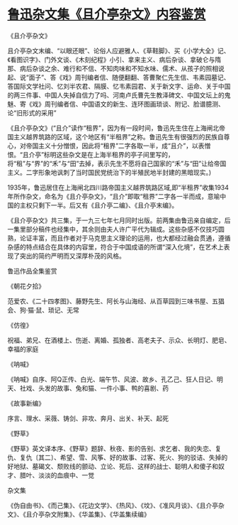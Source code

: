 # [鲁迅杂文集《且介亭杂文》内容鉴赏](https://www.vrrw.net/wx/10129.html)

《且介亭杂文》

且介亭杂文末编、“以眼还眼”、论俗人应避雅人、《草鞋脚》、买《小学大全》记、《看图识字》、门外文谈、《木刻纪程》小引、拿来主义、病后杂谈、拿破仑与隋那、病后杂谈之余、难行和不信、不知肉味和不知水味、儒术、从孩子的照相说起、说“面子”、答《戏》周刊编者信、随便翻翻、答曹聚仁先生信、韦素园墓记、答国际文学社问、忆刘半农君、隔膜、忆韦素园君、关于新文字、运命、关于中国的两三件事、中国人失掉自信力了吗、河南卢氏曹先生教泽碑文、中国文坛上的鬼魅、寄《戏》周刊编者信、中国语文的新生、连环图画琐谈、附记、脸谱臆测、论“旧形式的采用”

《且介亭杂文》(“且介”读作“租界”，因为有一段时间，鲁迅先生住在上海闸北帝国主义越界筑路的区域，这个地区有“半租界”之称。鲁迅先生有很强烈的民族自尊心，对帝国主义十分憎恨，因此将“租界”二字各取一半，成“且介”，以表憎恨。“且介亭”标明这些杂文是在上海半租界的亭子间里写的，将“租”与“界”的“禾”与“田”去掉，表示先生不愿将自己国家的“禾”与“田”让给帝国主义。二字形象地讽刺了当时国民党统治下的半殖民地半封建的黑暗现实。)



1935年，鲁迅居住在上海闸北四川路帝国主义越界筑路区域,即“半租界”收集1934年所作杂文，命名为《且介亭杂文》，“且介”即取“租界”二字各一半而成，意喻中国的主权只剩下一半。后又有《且介亭二编》、《且介亭末编》。

《且介亭杂文》共三集，于一九三七年七月同时出版。前两集由鲁迅亲自编定，后一集里部分稿件也经集中，其余则由夫人许广平代为辑成。这些杂感不仅技巧圆熟，论证丰富，而且作者对于马克思主义理论的运用，也大都经过融会贯通，遵循杂感的特点结合在具体的内容里，符合于中国成语的所谓“深入化境”，在艺术上表现了突出的简约严明而又深厚朴茂的风格。

鲁迅作品全集鉴赏

《朝花夕拾》

范爱农、《二十四孝图》、藤野先生、阿长与山海经、从百草园到三味书屋、五猖会、狗·猫·鼠、琐记、无常

《仿徨》

祝福、弟兄、在酒楼上、伤逝、离婚、孤独者、高老夫子、示众、长明灯、肥皂、幸福的家庭

《呐喊》

《呐喊》自序、阿Q正传、白光、端午节、风波、故乡、孔乙己、狂人日记、明天、社戏、头发的故事、兔和猫、一件小事、鸭的喜剧、药

《故事新编》

序言、理水、采薇、铸剑、非攻、奔月、出关、补天、起死

《野草》

《野草》英文译本序、《野草》题辞、秋夜、影的告别、求乞者、我的失恋、复仇、复仇〔其二〕、希望、雪、风筝、好的故事、过客、死火、狗的驳诘、失掉的好地狱、墓碣文、颓败线的颤动、立论、死后、这样的战士、聪明人和傻子和奴才、腊叶、淡淡的血痕中、一觉

杂文集

《伪自由书》、《而己集》、《花边文学》、《热风》、《坟》、《准风月谈》、《且介亭杂文》、《且介亭杂文附集》、《华盖集》、《华盖集续编》

